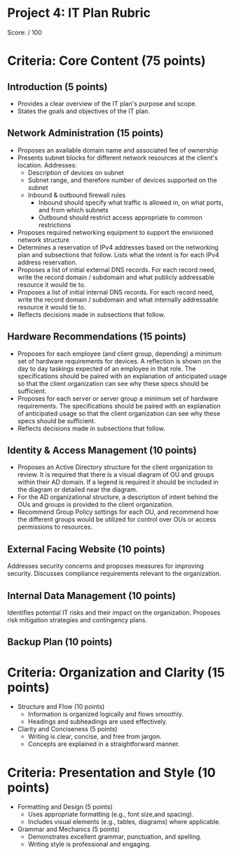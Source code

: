 # Project 4: IT Plan Rubric

Score: / 100

# Criteria: Core Content (75 points)

## Introduction (5 points)
- Provides a clear overview of the IT plan's purpose and scope.
- States the goals and objectives of the IT plan.

## Network Administration (15 points)
- Proposes an available domain name and associated fee of ownership
- Presents subnet blocks for different network resources at the client's location.  Addresses:
    - Description of devices on subnet
    - Subnet range, and therefore number of devices supported on the subnet
    - Inbound & outbound firewall rules
        - Inbound should specify what traffic is allowed in, on what ports, and from which subnets
        - Outbound should restrict access appropriate to common restrictions
- Proposes required networking equipment to support the envisioned network structure
- Determines a reservation of IPv4 addresses based on the networking plan and subsections that follow.  Lists what the intent is for each IPv4 address reservation.
- Proposes a list of initial external DNS records.  For each record need, write the record domain / subdomain and what publicly addressable resource it would tie to.
- Proposes a list of initial internal DNS records.  For each record need, write the record domain / subdomain and what internally addressable resource it would tie to.
- Reflects decisions made in subsections that follow.

## Hardware Recommendations (15 points)
- Proposes for each employee (and client group, depending) a minimum set of hardware requirements for devices.  A reflection is shown on the day to day taskings expected of an employee in that role. The specifications should be paired with an explanation of anticipated usage so that the client organization can see why these specs should be sufficient.
- Proposes for each server or server group a minimum set of hardware requirements.  The specifications should be paired with an explanation of anticipated usage so that the client organization can see why these specs should be sufficient.
- Reflects decisions made in subsections that follow.

## Identity & Access Management (10 points)
- Proposes an Active Directory structure for the client organization to review.  It is required that there is a visual diagram of OU and groups within their AD domain.  If a legend is required it should be included in the diagram or detailed near the diagram.
- For the AD organizational structure, a description of intent behind the OUs and groups is provided to the client organization.
- Recommend Group Policy settings for each OU, and recommend how the different groups would be utilized for control over OUs or access permissions to resources.

## External Facing Website (10 points)
Addresses security concerns and proposes measures for improving security.
Discusses compliance requirements relevant to the organization.

## Internal Data Management (10 points)
Identifies potential IT risks and their impact on the organization.
Proposes risk mitigation strategies and contingency plans.

## Backup Plan (10 points)

# Criteria: Organization and Clarity (15 points)

- Structure and Flow (10 points)
    - Information is organized logically and flows smoothly.
    - Headings and subheadings are used effectively.
- Clarity and Conciseness (5 points)
    - Writing is clear, concise, and free from jargon.
    - Concepts are explained in a straightforward manner.

# Criteria: Presentation and Style (10 points)

- Formatting and Design (5 points)
    - Uses appropriate formatting (e.g., font size,and spacing).
    - Includes visual elements (e.g., tables, diagrams) where applicable.
- Grammar and Mechanics (5 points)
    - Demonstrates excellent grammar, punctuation, and spelling.
    - Writing style is professional and engaging.
